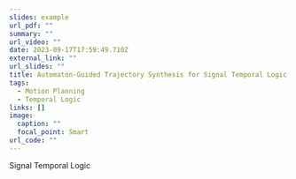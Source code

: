 ```yaml
---
slides: example
url_pdf: ""
summary: ""
url_video: ""
date: 2023-09-17T17:59:49.710Z
external_link: ""
url_slides: ""
title: Automaton-Guided Trajectory Synthesis for Signal Temporal Logic
tags:
  - Motion Planning
  - Temporal Logic
links: []
image:
  caption: ""
  focal_point: Smart
url_code: ""
---
```

Signal Temporal Logic